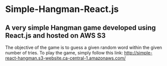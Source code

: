 # Simple-Hangman-React.js
## A very simple Hangman game developed using React.js and hosted on AWS S3
The objective of the game is to guess a given random word within the given number of tries. 
To play the game, simply follow this link: http://simple-react-hangman.s3-website.ca-central-1.amazonaws.com/

